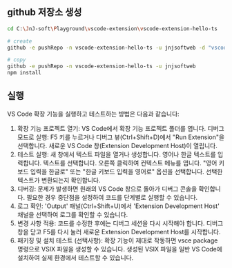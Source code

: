 ## github 저장소 생성

```sh
cd C:\JnJ-soft\Playground\vscode-extension\vscode-extension-hello-ts

# create
github -e pushRepo -n vscode-extension-hello-ts -u jnjsoftweb -d "vscode extension hello world in typescript"

# copy
github -e pushRepo -n vscode-extension-hello-ts -u jnjsoftweb
npm install
```

## 실행

VS Code 확장 기능을 실행하고 테스트하는 방법은 다음과 같습니다:
1. 확장 기능 프로젝트 열기:
VS Code에서 확장 기능 프로젝트 폴더를 엽니다.
디버그 모드로 실행:
F5 키를 누르거나 디버그 뷰(Ctrl+Shift+D)에서 "Run Extension"을 선택합니다.
새로운 VS Code 창(Extension Development Host)이 열립니다.
3. 테스트 실행:
새 창에서 텍스트 파일을 열거나 생성합니다.
영어나 한글 텍스트를 입력합니다.
텍스트를 선택합니다.
오른쪽 클릭하여 컨텍스트 메뉴를 엽니다.
"영어 키보드 입력을 한글로" 또는 "한글 키보드 입력을 영어로" 옵션을 선택합니다.
선택한 텍스트가 변환되는지 확인합니다.
4. 디버깅:
문제가 발생하면 원래의 VS Code 창으로 돌아가 디버그 콘솔을 확인합니다.
필요한 경우 중단점을 설정하여 코드를 단계별로 실행할 수 있습니다.
5. 로그 확인:
'Output' 패널(Ctrl+Shift+U)에서 'Extension Development Host' 채널을 선택하여 로그를 확인할 수 있습니다.
6. 변경 사항 적용:
코드를 수정한 후에는 디버그 세션을 다시 시작해야 합니다.
디버그 창을 닫고 F5를 다시 눌러 새로운 Extension Development Host를 시작합니다.
7. 패키징 및 설치 테스트 (선택사항):
확장 기능이 제대로 작동하면 vsce package 명령으로 VSIX 파일을 생성할 수 있습니다.
생성된 VSIX 파일을 일반 VS Code에 설치하여 실제 환경에서 테스트할 수 있습니다.
